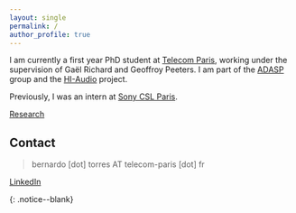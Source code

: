 ```yaml
---
layout: single
permalink: /
author_profile: true
---
```


<script language="JavaScript" type="text/javascript" src="https://code.jquery.com/jquery-latest.min.js"></script>
<script>
$(document).ready(function(){
    $(".abuttons").click(function () {
        var idname= $(this).data('divid');
        $("#"+idname).show("slow");
    });
    $("#div1").hide();
    $("#div2").hide();
    $("#div3").hide();
});
</script>

<div markdown = "1">

I am currently a first year PhD student at [Telecom Paris](https://www.telecom-paris.fr/),  working under the supervision of Gaël Richard and Geoffroy Peeters. I am part of the [ADASP](https://adasp.telecom-paris.fr/) group and the [HI-Audio](https://hi-audio.imt.fr/) project.

Previously, I was an intern at [Sony CSL Paris](https://cslmusicteam.sony.fr/).


[Research](/research/)
  <!-- * [Publications](/publications/) -->


## Contact 
<!-- > Bernardo Torres -->
> bernardo [dot] torres AT telecom-paris [dot] fr

[LinkedIn](https://www.linkedin.com/in/bernardo-ferreira-torres/)


</div>{: .notice--blank}

